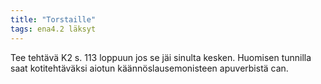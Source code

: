 ```yaml
---
title: "Torstaille"
tags: ena4.2 läksyt
---
```


Tee tehtävä K2 s. 113 loppuun jos se jäi sinulta kesken. Huomisen tunnilla saat kotitehtäväksi aiotun käännöslausemonisteen apuverbistä can. 
